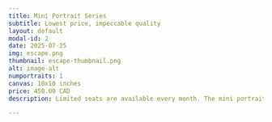 ```yaml
---
title: Mini Portrait Series
subtitle: Lowest price, impeccable quality
layout: default
modal-id: 2
date: 2025-07-25
img: escape.png
thumbnail: escape-thumbnail.png
alt: image-alt
numportraits: 1
canvas: 10x10 inches
price: 450.00 CAD
description: Limited seats are available every month. The mini portrait series is like an amuse-bouche of our very best; a select list of our most impactful visual descriptors, a shorter curated questionnaire, and a smaller canvas for a concentrated straight-forward personality capture. For those who want the fastest turn-around, a truly unique gift that doubles as a special experience, or a great way to have a taste of personality portraits before committing to a full piece. No matter your reasons, you deserve, quite literally, to be seen!

---
```

